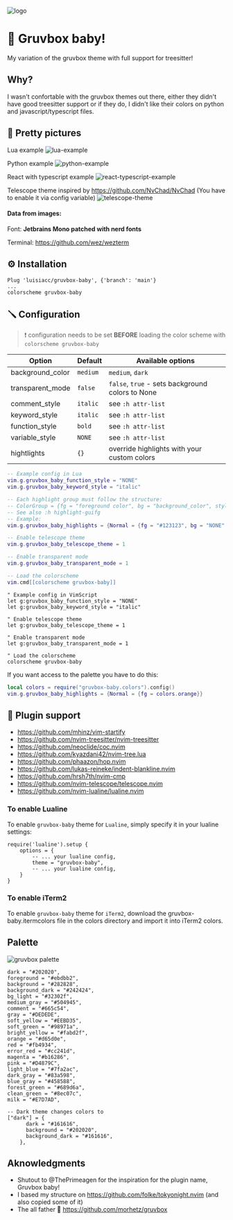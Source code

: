 ![logo](https://user-images.githubusercontent.com/31720261/156893394-a14a7fee-749c-4d02-8bfd-1a4cb2c479dd.png)

# 🎄 Gruvbox baby!

My variation of the gruvbox theme with full support for treesitter!

## Why?

I wasn't confortable with the gruvbox themes out there, either they didn't have good treesitter support or if they do, I
didn't like their colors on python and javascript/typescript files.

## 📸 Pretty pictures

Lua example
![lua-example](https://user-images.githubusercontent.com/31720261/147399333-5dc8d3dc-b382-4f13-a047-fb99298af028.png)

Python example
![python-example](https://user-images.githubusercontent.com/31720261/147399558-bf00b60a-aea9-46f7-a823-fc760cda05be.png)

React with typescript example
![react-typescript-example](https://user-images.githubusercontent.com/31720261/147399581-66030749-3fa2-466d-aa8a-e79b6181185c.png)

Telescope theme inspired by https://github.com/NvChad/NvChad (You have to enable it via config variable)
![telescope-theme](https://user-images.githubusercontent.com/31720261/151669762-1470aa12-b6ff-47c1-a4e9-ec9b37e0eabe.png)

#### Data from images:

Font: **Jetbrains Mono patched with nerd fonts**

Terminal: https://github.com/wez/wezterm

## ⚙️ Installation

```vim
Plug 'luisiacc/gruvbox-baby', {'branch': 'main'}
...
colorscheme gruvbox-baby
```

## 🪛 Configuration

> ❗️ configuration needs to be set **BEFORE** loading the color scheme with `colorscheme gruvbox-baby`

| Option           | Default  | Available options                                |
| ---------------- | -------- | -------------------------------------------------|
| background_color | `medium` | `medium`, `dark`                                 |
| transparent_mode | `false`  | `false`, `true` - sets background colors to None |
| comment_style    | `italic` | see `:h attr-list`                               |
| keyword_style    | `italic` | see `:h attr-list`                               |
| function_style   | `bold`   | see `:h attr-list`                               |
| variable_style   | `NONE`   | see `:h attr-list`                               |
| hightlights      | `{}`     | override highlights with your custom colors      |

```lua
-- Example config in Lua
vim.g.gruvbox_baby_function_style = "NONE"
vim.g.gruvbox_baby_keyword_style = "italic"

-- Each highlight group must follow the structure:
-- ColorGroup = {fg = "foreground color", bg = "background_color", style = "some_style(:h attr-list)"}
-- See also :h highlight-guifg
-- Example:
vim.g.gruvbox_baby_highlights = {Normal = {fg = "#123123", bg = "NONE", style="underline"}}

-- Enable telescope theme
vim.g.gruvbox_baby_telescope_theme = 1

-- Enable transparent mode
vim.g.gruvbox_baby_transparent_mode = 1

-- Load the colorscheme
vim.cmd[[colorscheme gruvbox-baby]]
```

```vim
" Example config in VimScript
let g:gruvbox_baby_function_style = "NONE"
let g:gruvbox_baby_keyword_style = "italic"

" Enable telescope theme
let g:gruvbox_baby_telescope_theme = 1

" Enable transparent mode
let g:gruvbox_baby_transparent_mode = 1

" Load the colorscheme
colorscheme gruvbox-baby
```

If you want access to the palette you have to do this:
```lua
local colors = require("gruvbox-baby.colors").config()
vim.g.gruvbox_baby_highlights = {Normal = {fg = colors.orange}}
```

## 🔌 Plugin support

- https://github.com/mhinz/vim-startify
- https://github.com/nvim-treesitter/nvim-treesitter
- https://github.com/neoclide/coc.nvim
- https://github.com/kyazdani42/nvim-tree.lua
- https://github.com/phaazon/hop.nvim
- https://github.com/lukas-reineke/indent-blankline.nvim
- https://github.com/hrsh7th/nvim-cmp
- https://github.com/nvim-telescope/telescope.nvim
- https://github.com/nvim-lualine/lualine.nvim

### To enable Lualine

To enable `gruvbox-baby` theme for `Lualine`, simply specify it in your lualine settings:

```
require('lualine').setup {
    options = {
        -- ... your lualine config,
        theme = "gruvbox-baby",
        -- ... your lualine config,
    }
}
```
### To enable iTerm2

To enable `gruvbox-baby` theme for `iTerm2`, download the gruvbox-baby.itermcolors file in the colors directory and import it into iTerm2 colors.

## Palette

![gruvbox palette](https://user-images.githubusercontent.com/31720261/147415431-13f6c6af-2f76-46c9-8448-20c71e359fc5.png)

```
dark = "#202020",
foreground = "#ebdbb2",
background = "#282828",
background_dark = "#242424",
bg_light = "#32302f",
medium_gray = "#504945",
comment = "#665c54",
gray = "#DEDEDE",
soft_yellow = "#EEBD35",
soft_green = "#98971a",
bright_yellow = "#fabd2f",
orange = "#d65d0e",
red = "#fb4934",
error_red = "#cc241d",
magenta = "#b16286",
pink = "#D4879C",
light_blue = "#7fa2ac",
dark_gray = "#83a598",
blue_gray = "#458588",
forest_green = "#689d6a",
clean_green = "#8ec07c",
milk = "#E7D7AD",

-- Dark theme changes colors to
["dark"] = {
      dark = "#161616",
      background = "#202020",
      background_dark = "#161616",
    },
```
## Aknowledgments

- Shutout to @ThePrimeagen for the inspiration for the plugin name, Gruvbox baby!
- I based my structure on https://github.com/folke/tokyonight.nvim (and also copied some of it)
- The all father 👴 https://github.com/morhetz/gruvbox

